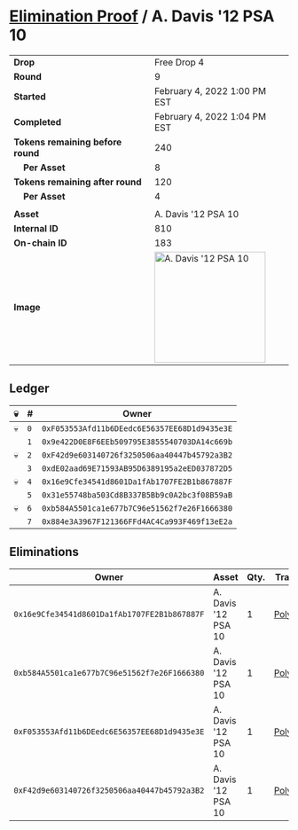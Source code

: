 # [Elimination Proof](./readme.md) / A. Davis &#039;12 PSA 10

|||
|---|---|
| **Drop** | Free Drop 4 |
| **Round** | 9 |
| **Started** | February 4, 2022 1:00 PM EST |
| **Completed** | February 4, 2022 1:04 PM EST |
| **Tokens remaining before round** | 240 |
| **&nbsp;&nbsp;&nbsp;&nbsp;Per Asset** | 8 |
| **Tokens remaining after round** | 120 |
| **&nbsp;&nbsp;&nbsp;&nbsp;Per Asset** | 4 |
| | |
| **Asset** | A. Davis &#039;12 PSA 10 |
| **Internal ID** | 810 |
| **On-chain ID** | 183 |
| **Image** | <img src="https://tcdn.blokpax.com/957181fa-d3fc-4f6d-b32e-f81e0108ae7c/06fe4fae95ae5e160204b10a33fe848177365be8ead4354fb038e0c5b094d6fa.jpg" height="200" alt="A. Davis &#039;12 PSA 10" /> |

## Ledger

| 💀 | # | Owner |
| --- | --- | --- |
| 💀 | `0` | `0xF053553Afd11b6DEedc6E56357EE68D1d9435e3E` |
|  | `1` | `0x9e422D0E8F6EEb509795E3855540703DA14c669b` |
| 💀 | `2` | `0xF42d9e603140726f3250506aa40447b45792a3B2` |
|  | `3` | `0xdE02aad69E71593AB95D6389195a2eED037872D5` |
| 💀 | `4` | `0x16e9Cfe34541d8601Da1fAb1707FE2B1b867887F` |
|  | `5` | `0x31e55748ba503Cd8B337B5Bb9c0A2bc3f08B59aB` |
| 💀 | `6` | `0xb584A5501ca1e677b7C96e51562f7e26F1666380` |
|  | `7` | `0x884e3A3967F121366FFd4AC4Ca993F469f13eE2a` |


## Eliminations

| Owner | Asset | Qty. | Transaction |
| --- | --- | --- | --- |
| `0x16e9Cfe34541d8601Da1fAb1707FE2B1b867887F` | A. Davis '12 PSA 10 | 1 | [Polygonscan](https://polygonscan.com/tx/0xce49a7329be75ab832185b943b4374177bf59af1a3febc87ce2cd1bb737881ce) |
| `0xb584A5501ca1e677b7C96e51562f7e26F1666380` | A. Davis '12 PSA 10 | 1 | [Polygonscan](https://polygonscan.com/tx/0x3d400f278df268c67dfc7cd730d6925b17edb622a87ab2a65eb075871057e990) |
| `0xF053553Afd11b6DEedc6E56357EE68D1d9435e3E` | A. Davis '12 PSA 10 | 1 | [Polygonscan](https://polygonscan.com/tx/0x846ff8f1ce0d8457546a54abd60fd67c917b961da6f6f7c1b80ee53854ccdc50) |
| `0xF42d9e603140726f3250506aa40447b45792a3B2` | A. Davis '12 PSA 10 | 1 | [Polygonscan](https://polygonscan.com/tx/0x51559f49ca6ac24d61cc6e729e62d75be1e0788f0c4e53d3a8608c83e0e61fad) |
